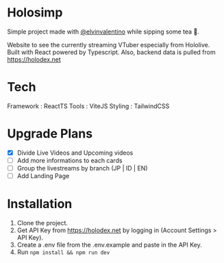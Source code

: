 # Holosimp
Simple project made with [@elvinvalentino](https://github.com/elvinvalentino) while sipping some tea 🧋.

Website to see the currently streaming VTuber especially from Hololive.
Built with React powered by Typescript. Also, backend data is pulled from https://holodex.net

# Tech
Framework : ReactTS
Tools : ViteJS
Styling : TailwindCSS

# Upgrade Plans
- [x] Divide Live Videos and Upcoming videos
- [ ] Add more informations to each cards
- [ ] Group the livestreams by branch (JP | ID | EN)
- [ ] Add Landing Page

# Installation
1. Clone the project.
2. Get API Key from https://holodex.net by logging in (Account Settings > API Key).
3. Create a .env file from the .env.example and paste in the API Key.
4. Run `npm install && npm run dev`

